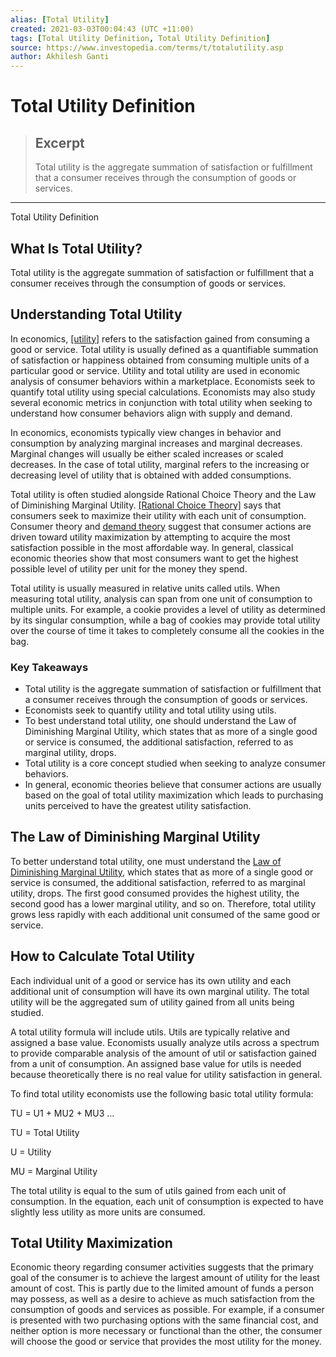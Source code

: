 ```yaml
---
alias: [Total Utility]
created: 2021-03-03T00:04:43 (UTC +11:00)
tags: [Total Utility Definition, Total Utility Definition]
source: https://www.investopedia.com/terms/t/totalutility.asp
author: Akhilesh Ganti
---
```


# Total Utility Definition

> ## Excerpt
> Total utility is the aggregate summation of satisfaction or fulfillment that a consumer receives through the consumption of goods or services.

---

Total Utility Definition
## What Is Total Utility?

Total utility is the aggregate summation of satisfaction or fulfillment that a consumer receives through the consumption of goods or services.

## Understanding Total Utility

In economics, [[utility]](https://www.investopedia.com/terms/u/utility.asp) refers to the satisfaction gained from consuming a good or service. Total utility is usually defined as a quantifiable summation of satisfaction or happiness obtained from consuming multiple units of a particular good or service. Utility and total utility are used in economic analysis of consumer behaviors within a marketplace. Economists seek to quantify total utility using special calculations. Economists may also study several economic metrics in conjunction with total utility when seeking to understand how consumer behaviors align with supply and demand.

In economics, economists typically view changes in behavior and consumption by analyzing marginal increases and marginal decreases. Marginal changes will usually be either scaled increases or scaled decreases. In the case of total utility, marginal refers to the increasing or decreasing level of utility that is obtained with added consumptions.

Total utility is often studied alongside Rational Choice Theory and the Law of Diminishing Marginal Utility. [[Rational Choice Theory]](https://www.investopedia.com/terms/r/rational-choice-theory.asp) says that consumers seek to maximize their utility with each unit of consumption. Consumer theory and [demand theory](https://www.investopedia.com/terms/d/demand_theory.asp) suggest that consumer actions are driven toward utility maximization by attempting to acquire the most satisfaction possible in the most affordable way. In general, classical economic theories show that most consumers want to get the highest possible level of utility per unit for the money they spend.

Total utility is usually measured in relative units called utils. When measuring total utility, analysis can span from one unit of consumption to multiple units. For example, a cookie provides a level of utility as determined by its singular consumption, while a bag of cookies may provide total utility over the course of time it takes to completely consume all the cookies in the bag.

### Key Takeaways

-   Total utility is the aggregate summation of satisfaction or fulfillment that a consumer receives through the consumption of goods or services.
-   Economists seek to quantify utility and total utility using utils.
-   To best understand total utility, one should understand the Law of Diminishing Marginal Utility, which states that as more of a single good or service is consumed, the additional satisfaction, referred to as marginal utility, drops.
-   Total utility is a core concept studied when seeking to analyze consumer behaviors.
-   In general, economic theories believe that consumer actions are usually based on the goal of total utility maximization which leads to purchasing units perceived to have the greatest utility satisfaction.

## The Law of Diminishing Marginal Utility

To better understand total utility, one must understand the [Law of Diminishing Marginal Utility](https://www.investopedia.com/terms/l/lawofdiminishingutility.asp), which states that as more of a single good or service is consumed, the additional satisfaction, referred to as marginal utility, drops. The first good consumed provides the highest utility, the second good has a lower marginal utility, and so on. Therefore, total utility grows less rapidly with each additional unit consumed of the same good or service.

## How to Calculate Total Utility

Each individual unit of a good or service has its own utility and each additional unit of consumption will have its own marginal utility. The total utility will be the aggregated sum of utility gained from all units being studied.

A total utility formula will include utils. Utils are typically relative and assigned a base value. Economists usually analyze utils across a spectrum to provide comparable analysis of the amount of util or satisfaction gained from a unit of consumption. An assigned base value for utils is needed because theoretically there is no real value for utility satisfaction in general.

To find total utility economists use the following basic total utility formula:

TU = U1 + MU2 + MU3 …

TU = Total Utility

U = Utility

MU = Marginal Utility

The total utility is equal to the sum of utils gained from each unit of consumption. In the equation, each unit of consumption is expected to have slightly less utility as more units are consumed.

## Total Utility Maximization

Economic theory regarding consumer activities suggests that the primary goal of the consumer is to achieve the largest amount of utility for the least amount of cost. This is partly due to the limited amount of funds a person may possess, as well as a desire to achieve as much satisfaction from the consumption of goods and services as possible. For example, if a consumer is presented with two purchasing options with the same financial cost, and neither option is more necessary or functional than the other, the consumer will choose the good or service that provides the most utility for the money.
